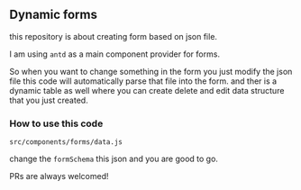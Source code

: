 ## Dynamic forms

this repository is about creating form based on json file.

I am using `antd` as a main component provider for forms.

So when you want to change something in the form you just modify the json file this code will automatically parse that file into the form. and ther is a dynamic table as well where you can create delete and edit data structure that you just created.

### How to use this code
`src/components/forms/data.js`

change the `formSchema` this json and you are good to go.



PRs are always welcomed!


